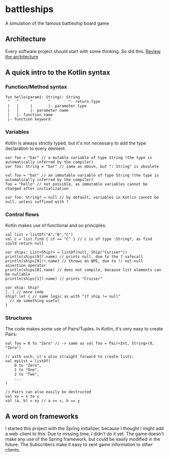 # battleships

A simulation of the famous battleship board game

## Architecture

Every software project should start with some thinking. So did this.
[Review the architecture](https://miro.com/app/board/o9J_llIX690=/?moveToWidget=3074457367097787654&cot=14)

## A quick intro to the Kotlin syntax

### Function/Method syntax

```
fun hello(param1: String): String
 ^   ^     ^       ^        ^- return type
 |   |     |       |- parameter type
 |   |     |- parameter name
 |   |- function name
 |- function keyword
```

### Variables

Kotlin is always strictly typed, but it's not necessary to add the type declaration to every element.
```
var foo = "bar" // a mutable variable of type String (the type is automatically inferred by the compiler)
var foo: String = "bar" // same as above, but ": String" is obsolete

val foo = "bar" // an immutable variable of type String (the type is automatically inferred by the compiler)
foo = "hello" // not possible, as immutable variables cannot be changed after initialization

var foo: String? = null // by default, variables in Kotlin cannot be null, unless suffixed with ?
```

### Control flows

Kotlin makes use of functional and oo principles.
```
val list = listOf("A","B","C")
val c = list.find { it == "C" } // c is of type :String?, as find could return null

var ships: List<Ship?> = listOf(null, Ship("Curiser"))
println(ships[0]?.name) // prints null, due to the ? safecall
println(ships[0]!!.name) // throws an NPE, due to !! not-null assertion operator
println(ships[0].name) // does not compile, because list elements can be nullable
println(ships[1]?.name) // prints "Cruiser"

var ship: Ship?
[..] // more code
ship?.let { // same logic as with "if ship != null"
  // do something useful
}
```

### Structures

The code makes some use of Pairs/Tuples. In Kotlin, it's very easy to create Pairs:
```
val foo = 0 to "Zero" // -> same as val foo = Pair<Int, String>(0, "Zero")

// with such, it's also straight forward to create lists:
val myList = listOf(
    0 to "Zero",
    1 to "One",
    2 to "Two",
    ...
)

// Pairs can also easily be destructed
val xy = x to y
val (a, b) = xy // a == x, b == y
```

## A word on frameworks

I started this project with the Spring initializer, because I thought I might add a web-client to this. Due to missing
time, I didn't do it yet. The game doesn't make any use of the Spring framework, but could be easily modified in the
future. The Subscribers make it easy to sent game information to other clients.
